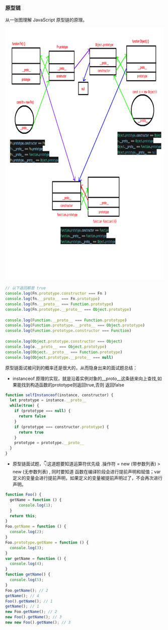 ### 原型链
从一张图理解 JavaScript 原型链的原理。

<img src="/prototype.png" height="800" width="auto">

```js
// 以下返回都是 true
console.log(Fn.prototype.constructor === Fn ) 
console.log(fn.__proto__ === Fn.prototype)
console.log(Fn.__proto__ === Function.prototype)
console.log(Fn.prototype.__proto__ === Object.prototype)

console.log(Function.__proto__ === Function.prototype)
console.log(Function.prototype.__proto__ === Object.prototype)
console.log(Function.prototype.constructor === Function)

console.log(Object.prototype.constructor === Object)
console.log(o.__proto__ === Object.prototype)
console.log(Object.__proto__ === Function.prototype)
console.log(Object.prototype.__proto__ === null)
```
原型链面试被问到的概率还是很大的，从而隐身出来的面试题总结：

- instanceof 原理的实现，就是沿着实例对象的__proto__这条链来向上查找,如果能找到构造函数的prototype则返回true,否则 返回false
```js
function selfInstanceof(instance, constructor) {
  let prototype = instance.__proto__
  while(true) {
    if (prototype === null) {
      return false
    }
    if (prototype === constructor.prototype) {
      return true
    }
    prototype = prototype.__proto__
  } 
}
```
- 原型链面试题，👇这道题要知道运算符优先级 .操作符 = new (带参数列表) > new (无参数列表) , 同时要知道 函数在编译阶段会进行提前声明和赋值；var 定义的变量会进行提前声明，如果定义的变量被提前声明过了，不会再次进行声明。
```js
function Foo() {
  getName = function () {
      console.log(1);
  }
  return this;
}
Foo.getName = function () {
  console.log(2);
}
Foo.prototype.getName = function () {
  console.log(3);
}
var getName = function () {
  console.log(4);
}
function getName() {
  console.log(5);
}
Foo.getName(); // 2
getName(); // 4
Foo().getName(); // 1
getName(); // 1
new Foo.getName(); // 2
new Foo().getName(); // 3
new new Foo().getName(); // 3
```